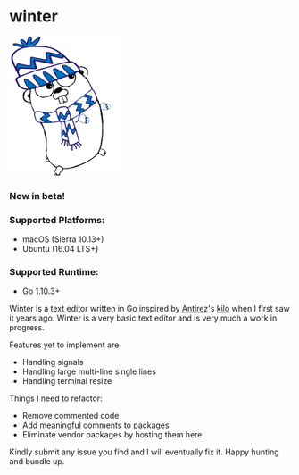 # winter

<img alt="A winter gopher" src="https://github.com/svr4/winter/blob/master/winter_gopher.png" height="250px" width="200px" />

### Now in beta!

### Supported Platforms:
* macOS (Sierra 10.13+)
* Ubuntu (16.04 LTS+)

### Supported Runtime:
* Go 1.10.3+

Winter is a text editor written in Go inspired by [Antirez](https://github.com/antirez)'s [kilo](https://github.com/antirez/kilo) when I first saw it years ago. Winter is a very basic text editor and is very much a work in progress.

Features yet to implement are:

* Handling signals
* Handling large multi-line single lines
* Handling terminal resize

Things I need to refactor:

* Remove commented code
* Add meaningful comments to packages
* Eliminate vendor packages by hosting them here

Kindly submit any issue you find and I will eventually fix it. Happy hunting and bundle up.
